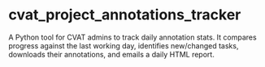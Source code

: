 # cvat_project_annotations_tracker
A Python tool for CVAT admins to track daily annotation stats. It compares progress against the last working day, identifies new/changed tasks, downloads their annotations, and emails a daily HTML report.
